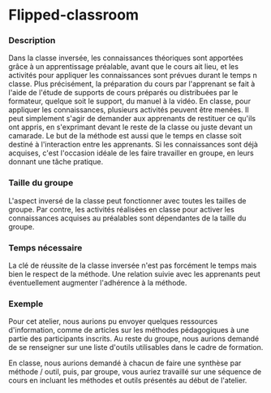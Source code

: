 # Flipped-classroom

### Description
Dans la classe inversée, les connaissances théoriques sont apportées grâce à un apprentissage préalable, avant que le cours ait lieu, et les activités pour appliquer les connaissances sont prévues durant le temps n classe. 
Plus précisément, la préparation du cours par l'apprenant se fait à l'aide de l'étude de supports de cours préparés ou distribuées par le formateur, quelque soit le support, du manuel à la vidéo. 
En classe, pour appliquer les connaissances, plusieurs activités peuvent être menées. Il peut simplement s'agir de demander aux apprenants de restituer ce qu'ils ont appris, en s'exprimant devant le reste de la classe ou juste devant un camarade. Le but de la méthode est aussi que le temps en classe soit destiné à l'interaction entre les apprenants. Si les connaissances sont déjà acquises, c'est l'occasion idéale de les faire travailler en groupe, en leurs donnant une tâche pratique. 
### Taille du groupe
L'aspect inversé de la classe peut fonctionner avec toutes les tailles de groupe. Par contre, les activités réalisées en classe pour activer les connaissances acquises au préalables sont dépendantes de la taille du groupe. 
### Temps nécessaire
La clé de réussite de la classe inversée n'est pas forcément le temps mais bien le respect de la méthode. Une relation suivie avec les apprenants peut éventuellement augmenter l'adhérence à la méthode.
### Exemple
Pour cet atelier, nous aurions pu envoyer quelques ressources d'information, comme de articles sur les méthodes pédagogiques à une partie des participants inscrits. Au reste du groupe, nous aurions demandé de se renseigner sur une liste d'outils utilisables dans le cadre de formation. 

En classe, nous aurions demandé à chacun de faire une synthèse par méthode / outil, puis, par groupe, vous auriez travaillé sur une séquence de cours en incluant les méthodes et outils présentés au début de l'atelier. 
